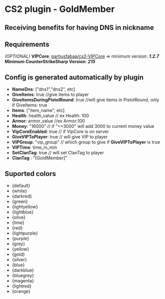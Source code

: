 # CS2 plugin - GoldMember
## Receiving benefits for having DNS in nickname

## Requirements
*(OPTIONAL)* **VIPCore**:  [partiusfabaa/cs2-VIPCore](https://github.com/partiusfabaa/cs2-VIPCore) => minimum version: ***1.2.7***\
**Minimum CounterStrikeSharp Version**: ***215***

## Config is generated automatically by plugin
- **NameDns**: ["dns1","dns2", etc]
- **GiveItems**: true //give items to player
- **GiveItemsDuringPistolRound**: true //will give items in PistolRound, only if GiveItems: true
- **Items**: ["item_name", etc]
- **Health**: health_value // ex Health: 100
- **Armor**: armor_value //ex Armor:100
- **Money**: "16000" // if "++3000" will add 3000 to current money value
- **VipCoreEnabled**: true // if VipCore is on server
- **GiveVIPToPlayer**: true // will give VIP to player
- **VIPGroup**: "vip_group" // which group to give if **GiveVIPToPlayer** is true
- **VIPTime**: time_in_min
- **SetClanTag**: true // will set ClanTag to player
- **ClanTag** : "[GoldMember]"

## Suported colors
- {default}
- {white}
- {darkred}
- {green}
- {lightyellow}
- {lightblue}
- {olive}
- {lime}
- {red}
- {lightpurple}
- {purple}
- {grey}
- {yellow}
- {gold}
- {silver}
- {blue}
- {darkblue}
- {bluegrey}
- {magenta}
- {lightred}
- {orange}
